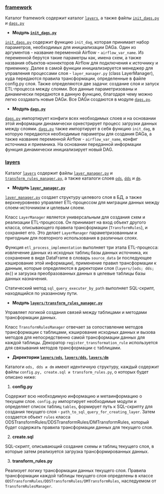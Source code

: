 ### [framework](https://github.com/EgorGod21/hr-project/tree/main/framework)

Каталог framework содержит каталог [`layers`](https://github.com/EgorGod21/hr-project/tree/main/framework/layers), а также файлы [`init_dags.py`](https://github.com/EgorGod21/hr-project/blob/main/framework/init_dags.py) и [`dags.py`](https://github.com/EgorGod21/hr-project/blob/main/framework/dags.py)

- **Модуль [`init_dags.py`](https://github.com/EgorGod21/hr-project/blob/main/framework/init_dags.py)**

[`init_dags.py`](https://github.com/EgorGod21/hr-project/blob/main/framework/init_dags.py) содержит функцию `init_dag`, которая принимает набор параметров, необходимых для инициализации DAGа. Один из аргументов - название переменной Airflow - `airflow_var_name`. Из переменной берутся такие параметры как, имена схем, а также названия объектов-коннекторов Airflow для подключения к источнику и приемнику. Далее в самой функции инициализируется менеджер для управления процессами слоя - `layer_manager.py` (class LayerManager), куда передаются правила трансформации, определенные в файле config.py слоя. Также определяются две задачи: создание слоя и запуск ETL-процесса между слоями. Все данные параметризованы и динамически передаются в данную функцию, благодаря чему можно легко создавать новые DAGи. Все DAGи создаются в модуле [`dags.py`](https://github.com/EgorGod21/hr-project/blob/main/framework/dags.py).

- **Модуль [`dags.py`](https://github.com/EgorGod21/hr-project/blob/main/framework/dags.py)**

[`dags.py`](https://github.com/EgorGod21/hr-project/blob/main/framework/dags.py) импортирует конфиги всех необходимых слоев и на основании этой информации динамически оркестрирует процесс загрузки данных между слоями. [`dags.py`](https://github.com/EgorGod21/hr-project/blob/main/framework/dags.py) также импортирует в себя функцию `init_dag`, в которую передаются необходимые параметры для создания DAGа, а также название переменной Airflow - `airflow_var_name`, конфиг источника и приемника. На основании переданной информации функция динамически инициализирует новый DAG.

### [layers](https://github.com/EgorGod21/hr-project/tree/main/framework/layers)

Каталог [`layers`](https://github.com/EgorGod21/hr-project/tree/main/framework/layers) содержит файлы [`layer_manager.py`](https://github.com/EgorGod21/hr-project/blob/main/framework/layers/layer_manager.py) и [`transform_rules_manager.py`](https://github.com/EgorGod21/hr-project/blob/main/framework/layers/transform_rules_manager.py), а также каталоги слоев [`ods`](https://github.com/EgorGod21/hr-project/tree/main/framework/layers/ods), [`dds`](https://github.com/EgorGod21/hr-project/tree/main/framework/layers/dds) и [`dm`](https://github.com/EgorGod21/hr-project/tree/main/framework/layers/dm).

- **Модуль [`layer_manager.py`](https://github.com/EgorGod21/hr-project/blob/main/framework/layers/layer_manager.py)**

[`layer_manager.py`](https://github.com/EgorGod21/hr-project/blob/main/framework/layers/layer_manager.py) создает структуру целевого слоя в БД, а также верхнеуровнево управляет ETL-процессом для миграции данных между слоем-источником и целевым слоем.

Класс `LayerManager` является универсальным для создания схем и реализации ETL-процессов. Он принимает на вход объект другого класса, описывающего правила трансформации (`TransformRules`), и сохраняет его. Это делает `LayerManager` параметризованным и пригодным для повторного использования в различных слоях.

Функция `etl_process_implementation` выполняет три этапа ETL-процесса: извлечение данных из исходных таблиц базы данных источника, их сохранение в виде DataFrame в словарь `source_data` (и последующее кэширование этой информации), применение правил трансформации к данным, которые определяются в директории слоя (`layers/[ods; dds; dm]`) и загрузка преобразованных данных в целевые таблицы базы данных назначения.

Статический метод `sql_query_executer_by_path` выполняет SQL-скрипт, находящийся по указанному пути.

- **Модуль [`layers/transform_rules_manager.py`](https://github.com/EgorGod21/hr-project/blob/main/framework/layers/transform_rules_manager.py)**

Управляет логикой создания связей между таблицами и методами трансформации данных.

Класс `TransformRulesManager` отвечает за сопоставление методов трансформации с таблицами, кэширование исходных данных и вызова методов для непосредственно самой трансформации данных для каждой таблицы. Декоратор `register_transformation_rule` используется для связывания методов трансформации с таблицами.

- **Директории [`layers/ods`](https://github.com/EgorGod21/hr-project/tree/main/framework/layers/ods), [`layers/dds`](https://github.com/EgorGod21/hr-project/tree/main/framework/layers/dds), [`layers/dm`](https://github.com/EgorGod21/hr-project/tree/main/framework/layers/dm)**

Каталоги `ods, dds и dm` имеют идентичную структуру, каждый содержит файлы `config.py, create.sql и transform_rules.py`, о которых будет описано ниже:

1. **config.py**

Содержит всю необходимую информацию и метаинформацию о текущем слое. `config.py` импортирует необходимые модули и определяет список таблиц `tables`, формирует путь к SQL-скрипту для создания текущего слоя - `path_to_sql_query_for_creating_layer`. Затем создается объект `rules` класса ODSTransformRules/DDSTransformRules/DMTransformRules, который будет содержать правила трансформации данных для текущего слоя.

2. **create.sql**

SQL-скрипт, описывающий создание схемы и таблиц текущего слоя, в которые затем реализуется загрузка трансформированных данных.

3. **transform_rules.py**

Реализует логику трансформации данных текущего слоя. Правила трансформации каждой таблицы текущего слоя определены в классе `ODSTransformRules/DDSTransformRules/DMTransformRules`, наследуемом от `TransformRulesManager`.
